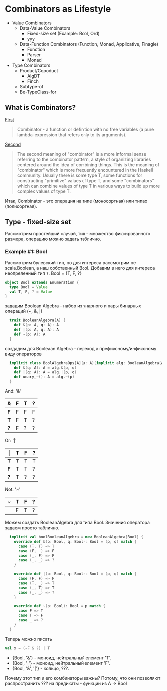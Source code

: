 # Combinators as Lifestyle

- Value Combinators
  - Data-Value Combinators
    - Fixed-size set (Example: Bool, Ord)
    - yyy
  - Data-Function Combinators (Function, Monad, Applicative, Finagle)
    - Function
    - Parser
    - Monad
- Type Combinators
  - Product/Copoduct
    - AlgDT
    - Finch
  - Subtype-of
  - Be-TypeClass-for

## What is Combinators?
[First](https://wiki.haskell.org/Combinator)
> Combinator - a function or definition with no free variables (a pure lambda-expression that refers only to its arguments).

[Second](https://wiki.haskell.org/Combinator)
> The second meaning of "combinator" is a more informal sense referring to the combinator pattern, a style of organizing 
> libraries centered around the idea of combining things. This is the meaning of "combinator" which is more frequently 
> encountered in the Haskell community. Usually there is some type T, some functions for constructing "primitive" values 
> of type T, and some "combinators" which can combine values of type T in various ways to build up more complex values of type T.

Итак, Combinator - это операция на типе (моносортная) или типах (полисортная).

## Type - fixed-size set
Рассмотрим простейший случай, тип - множество фиксированного размера, операцию можно задать таблично.

### Example #1: Bool
Рассмотрим булевский тип, но для интереса рассмотрим не scala.Boolean, а наш собственный Bool. Добавим в него для интереса неопреленный тип `?`.
Bool = {T, F, ?}

```scala
object Bool extends Enumeration {
  type Bool = Value
  val T, F, ? = Value
}
```

зададим Boolean Algebra - набор из унарного и пары бинарных операций (~, &, |)
```scala
  trait BooleanAlgebra[A] {
    def &(p: A, q: A): A
    def |(p: A, q: A): A
    def ~(p: A): A
  }
```

создадим для Booleaan Algebra - переход к префиксному/инфиксному виду операторов
```scala
  implicit class BoolAlgebraOps[A](p: A)(implicit alg: BooleanAlgebra[A]) {
    def &(q: A): A = alg.&(p, q)
    def |(q: A): A = alg.|(p, q)
    def unary_~(): A = alg.~(p)
  }
```
And: '&'

|   &   | F | T | ? |
|-------|---|---|---|
| **F** | F | F | F |
| **T** | F | T | ? |
| **?** | F | ? | ? |

Or: '|'

|  \|   | T | F | ? |    
|-------|---|---|---|
| **T** | T | T | T |
| **F** | T | T | ? |
| **?** | T | ? | ? |

Not: '~'

|   ~   | T | F | ? |    
|-------|---|---|---|
|       | F | T | ? |

Можем создать BooleanAlgebra для типа Bool. Значения оператора задаем просто таблично.
```scala
  implicit val boolBooleanAlgebra = new BooleanAlgebra[Bool] {
    override def &(p: Bool, q: Bool): Bool = (p, q) match {
      case (T, T) => T
      case (F, _) => F
      case (_, F) => F
      case (_, _) => ?
    }

    override def |(p: Bool, q: Bool): Bool = (p, q) match {
      case (F, F) => F
      case (T, _) => T
      case (_, T) => T
      case (_, _) => ?
    }

    override def ~(p: Bool): Bool = p match {
      case F => T
      case T => F
      case _ => ?
    }
  }
```

Теперь можно писать
```scala
val x = (~F & ?) | T
```

- {Bool, '&'} - моноид, нейтральный елемент 'T'.
- {Bool, '|'} - моноид, нейтральный елемент 'F'.
- {Bool, '&', '|'} - кольцо, ???.

Почему этот тип и его комбинаторы важны? 
Потому, что они позволяют распространить ??? на предикаты - функции из A => Bool

